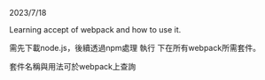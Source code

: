 2023/7/18

Learning accept of webpack and how to use it.

需先下載node.js，後續透過npm處理 執行 下在所有webpack所需套件。

套件名稱與用法可於webpack上查詢
